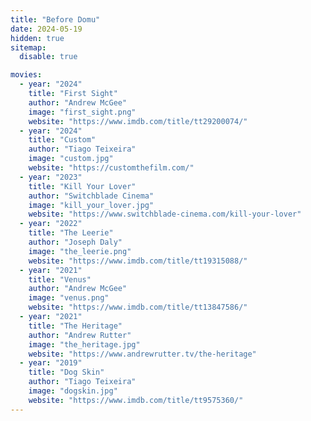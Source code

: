```yaml
---
title: "Before Domu"
date: 2024-05-19
hidden: true
sitemap:
  disable: true

movies:
  - year: "2024"
    title: "First Sight"
    author: "Andrew McGee"
    image: "first_sight.png"
    website: "https://www.imdb.com/title/tt29200074/"
  - year: "2024"
    title: "Custom"
    author: "Tiago Teixeira"
    image: "custom.jpg"
    website: "https://customthefilm.com/"
  - year: "2023"
    title: "Kill Your Lover"
    author: "Switchblade Cinema"
    image: "kill_your_lover.jpg"
    website: "https://www.switchblade-cinema.com/kill-your-lover"
  - year: "2022"
    title: "The Leerie"
    author: "Joseph Daly"
    image: "the_leerie.png"
    website: "https://www.imdb.com/title/tt19315088/"
  - year: "2021"
    title: "Venus"
    author: "Andrew McGee"
    image: "venus.png"
    website: "https://www.imdb.com/title/tt13847586/"
  - year: "2021"
    title: "The Heritage"
    author: "Andrew Rutter"
    image: "the_heritage.jpg"
    website: "https://www.andrewrutter.tv/the-heritage"
  - year: "2019"
    title: "Dog Skin"
    author: "Tiago Teixeira"
    image: "dogskin.jpg"
    website: "https://www.imdb.com/title/tt9575360/"
---
```

